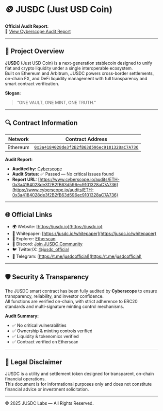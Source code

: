 # 🪙 JUSDC (Just USD Coin)

**Official Audit Report:**  
🔗 [View Cyberscope Audit Report](https://www.cyberscope.io/audits/ETH-0x3a4184028de3f2B2fB63d596ec9101328aC7A736)

---

## 🧩 Project Overview

**JUSDC** (Just USD Coin) is a next-generation stablecoin designed to unify fiat and crypto liquidity under a single interoperable ecosystem.  
Built on Ethereum and Arbitrum, JUSDC powers cross-border settlements, on-chain FX, and DeFi liquidity management with full transparency and smart contract verification.

**Slogan:**  
> “ONE VAULT, ONE MINT, ONE TRUTH.”

---

## 🔍 Contract Information

| Network  | Contract Address |
|-----------|------------------|
| Ethereum  | [`0x3a4184028de3f2B2fB63d596ec9101328aC7A736`](https://etherscan.io/token/0x3a4184028de3f2B2fB63d596ec9101328aC7A736) |

**Audit Report:**  
- **Audited by:** [Cyberscope](https://www.cyberscope.io)  
- **Audit Status:** ✅ Passed — No critical issues found  
- **Report URL:** [https://www.cyberscope.io/audits/ETH-0x3a4184028de3f2B2fB63d596ec9101328aC7A736](https://www.cyberscope.io/audits/ETH-0x3a4184028de3f2B2fB63d596ec9101328aC7A736)

---

## 🌐 Official Links

- 🌍 Website: [https://jusdc.io](https://jusdc.io)
- 📜 Whitepaper: [https://jusdc.io/whitepaper](https://jusdc.io/whitepaper)
- 🧭 Explorer: [Etherscan](https://etherscan.io/token/0x3a4184028de3f2B2fB63d596ec9101328aC7A736)
- 💬 Discord: [Join JUSDC Community](https://discord.gg/)
- 🐦 Twitter/X: [@jusdc_official](https://twitter.com/jusdc_official)
- 📢 Telegram: [https://t.me/jusdcofficial](https://t.me/jusdcofficial)

---

## 🛡️ Security & Transparency

The JUSDC smart contract has been fully audited by **Cyberscope** to ensure transparency, reliability, and investor confidence.  
All functions are verified on-chain, with strict adherence to ERC20 standards and multi-signature minting control mechanisms.

**Audit Summary:**
- ✅ No critical vulnerabilities  
- ✅ Ownership & minting controls verified  
- ✅ Liquidity & tokenomics verified  
- ✅ Contract verified on Etherscan  

---

## 🧾 Legal Disclaimer

JUSDC is a utility and settlement token designed for transparent, on-chain financial operations.  
This document is for informational purposes only and does not constitute financial advice or investment solicitation.

---

© 2025 JUSDC Labs — All Rights Reserved.
